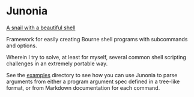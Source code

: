 # Junonia

[A snail with a beautiful shell](https://en.wikipedia.org/wiki/Scaphella_junonia)

Framework for easily creating Bourne shell programs with subcommands and options.

Wherein I try to solve, at least for myself, several common shell scripting challenges in an extremely portable way.

See the [examples](examples) directory to see how you can use Junonia to parse arguments from either a program argument spec defined in a tree-like format, or from Markdown documentation for each command.
